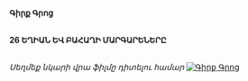 **Գիրք Գրոց**

\
**26 ԵՂԻԱՆ ԵՎ ԲԱՀԱՂԻ ՄԱՐԳԱՐԵՆԵՐԸ**

\
_Սեղմեք նկարի վրա ֆիլմը դիտելու համար_
[![Գիրք Գրոց](https://www.tomsarkgh.am/thumbnails/Photo/bigimage/19/82/08/slug-88219.jpg)](https://www.youtube.com/watch?v=0GF8U1kesAk&t=23s)
